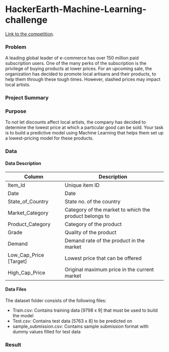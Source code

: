 # HackerEarth-Machine-Learning-challenge

[Link to the competition](https://www.hackerearth.com/challenges/competitive/hackerearth-machine-learning-challenge-predict-the-lowest-price/problems/).

### Problem
A leading global leader of e-commerce has over 150 million paid subscription users. One of the many perks of the subscription is the privilege of buying products at lower prices. For an upcoming sale, the organization has decided to promote local artisans and their products, to help them through these tough times. However, slashed prices may impact local artists.


### Project Summary

### Purpose
To not let discounts affect local artists, the company has decided to determine the lowest price at which a particular good can be sold. Your task is to build a predictive model using Machine Learning that helps them set up a lowest-pricing model for these products.

### Data
#### Data Description
| Column  | Description |
| ------------- | ------------- |
| Item_Id | Unique item ID  |
| Date  | Date  |
| State_of_Country | State no. of the country  |
| Market_Category | Category of the market to which the product belongs to  |
| Product_Category | Category of the product  |
| Grade  | Quality of the product |
| Demand  | Demand rate of the product in the market  |
| Low_Cap_Price [Target]  | Lowest price that can be offered  |
| High_Cap_Price  | Original maximum price in the current market  |

#### Data Files

The dataset folder consists of the following files:

* Train.csv: Contains training data [9798 x 9] that must be used to build the model
* Test.csv: Contains test data [5763 x 8] to be predicted on
* sample_submission.csv: Contains sample submission format with dummy values filled for test data


### Result
